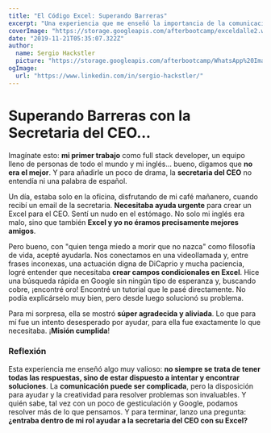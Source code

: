 ```yaml
---
title: "El Código Excel: Superando Barreras"
excerpt: "Una experiencia que me enseñó la importancia de la comunicación y la resolución de problemas en el trabajo, incluso con barreras idiomáticas."
coverImage: "https://storage.googleapis.com/afterbootcamp/exceldalle2.webp"
date: "2019-11-21T05:35:07.322Z"
author:
  name: Sergio Hackstler
  picture: "https://storage.googleapis.com/afterbootcamp/WhatsApp%20Image%202024-06-30%20at%2023.28.13.jpeg"
ogImage:
  url: "https://www.linkedin.com/in/sergio-hackstler/"
---
```


# Superando Barreras con la Secretaria del CEO...

Imagínate esto: **mi primer trabajo** como full stack developer, un equipo lleno de personas de todo el mundo y mi inglés... bueno, digamos que **no era el mejor**. Y para añadirle un poco de drama, la **secretaria del CEO** no entendía ni una palabra de español.

Un día, estaba solo en la oficina, disfrutando de mi café mañanero, cuando recibí un email de la secretaria. **Necesitaba ayuda urgente** para crear un Excel para el CEO. Sentí un nudo en el estómago. No solo mi inglés era malo, sino que también **Excel y yo no éramos precisamente mejores amigos**.

Pero bueno, con "quien tenga miedo a morir que no nazca" como filosofía de vida, acepté ayudarla. Nos conectamos en una videollamada y, entre frases inconexas, una actuación digna de DiCaprio y mucha paciencia, logré entender que necesitaba **crear campos condicionales en Excel**. Hice una búsqueda rápida en Google sin ningún tipo de esperanza y, buscando cobre, ¡encontré oro! Encontré un tutorial que le pasé directamente. No podía explicárselo muy bien, pero desde luego solucionó su problema.

Para mi sorpresa, ella se mostró **súper agradecida y aliviada**. Lo que para mí fue un intento desesperado por ayudar, para ella fue exactamente lo que necesitaba. ¡**Misión cumplida**!

### Reflexión

Esta experiencia me enseñó algo muy valioso: **no siempre se trata de tener todas las respuestas, sino de estar dispuesto a intentar y encontrar soluciones**. La **comunicación puede ser complicada**, pero la disposición para ayudar y la creatividad para resolver problemas son invaluables. Y quién sabe, tal vez con un poco de gesticulación y Google, podamos resolver más de lo que pensamos. Y para terminar, lanzo una pregunta: **¿entraba dentro de mi rol ayudar a la secretaria del CEO con su Excel?**
